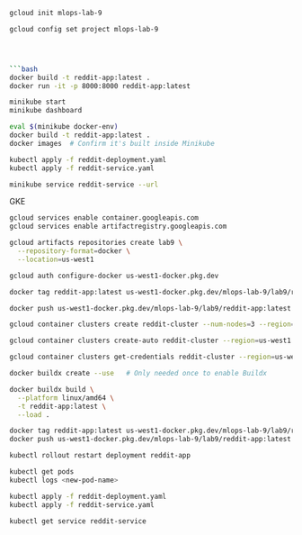 
```bash
gcloud init mlops-lab-9

gcloud config set project mlops-lab-9




```bash
docker build -t reddit-app:latest .
docker run -it -p 8000:8000 reddit-app:latest
```



```bash
minikube start
minikube dashboard
```

```bash
eval $(minikube docker-env)
docker build -t reddit-app:latest .
docker images  # Confirm it's built inside Minikube

```

```bash
kubectl apply -f reddit-deployment.yaml
kubectl apply -f reddit-service.yaml
```

```bash
minikube service reddit-service --url
```

GKE
```bash
gcloud services enable container.googleapis.com
gcloud services enable artifactregistry.googleapis.com
```

```bash
gcloud artifacts repositories create lab9 \
  --repository-format=docker \
  --location=us-west1
```

```bash
gcloud auth configure-docker us-west1-docker.pkg.dev

docker tag reddit-app:latest us-west1-docker.pkg.dev/mlops-lab-9/lab9/reddit-app:latest

docker push us-west1-docker.pkg.dev/mlops-lab-9/lab9/reddit-app:latest

```

```bash
gcloud container clusters create reddit-cluster --num-nodes=3 --region=us-west2 --disk-size=50
```

```bash
gcloud container clusters create-auto reddit-cluster --region=us-west1
```


```bash
gcloud container clusters get-credentials reddit-cluster --region=us-west1
```

```bash
docker buildx create --use   # Only needed once to enable Buildx

docker buildx build \
  --platform linux/amd64 \
  -t reddit-app:latest \
  --load .

```

```bash
docker tag reddit-app:latest us-west1-docker.pkg.dev/mlops-lab-9/lab9/reddit-app:latest
docker push us-west1-docker.pkg.dev/mlops-lab-9/lab9/reddit-app:latest
```

```bash
kubectl rollout restart deployment reddit-app
```

```bash
kubectl get pods
kubectl logs <new-pod-name>
```


```bash
kubectl apply -f reddit-deployment.yaml
kubectl apply -f reddit-service.yaml
```

```bash
kubectl get service reddit-service
```


